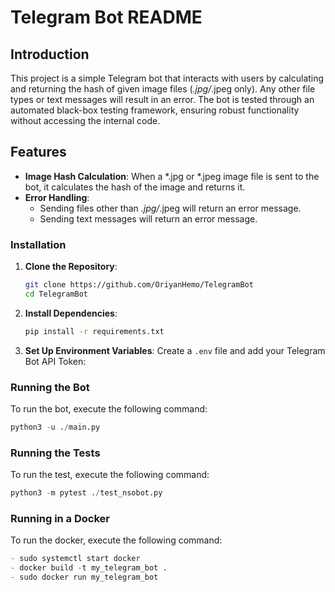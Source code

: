 # Telegram Bot README

## Introduction

This project is a simple Telegram bot that interacts with users by calculating and returning the hash of given image files (*.jpg/*.jpeg only). Any other file types or text messages will result in an error. The bot is tested through an automated black-box testing framework, ensuring robust functionality without accessing the internal code.

## Features

- **Image Hash Calculation**: When a *.jpg or *.jpeg image file is sent to the bot, it calculates the hash of the image and returns it.
- **Error Handling**:
  - Sending files other than *.jpg/*.jpeg will return an error message.
  - Sending text messages will return an error message.


### Installation

1. **Clone the Repository**:
    ```bash
    git clone https://github.com/OriyanHemo/TelegramBot
    cd TelegramBot
    ```

2. **Install Dependencies**:
    ```bash
    pip install -r requirements.txt
    ```
3. **Set Up Environment Variables**:
    Create a `.env` file and add your Telegram Bot API Token:


### Running the Bot

To run the bot, execute the following command:
```python
python3 -u ./main.py
```
### Running the Tests

To run the test, execute the following command:
```python
python3 -m pytest ./test_nsobot.py
```

### Running in a Docker
To run the docker, execute the following command:
```python
- sudo systemctl start docker
- docker build -t my_telegram_bot .
- sudo docker run my_telegram_bot
```
